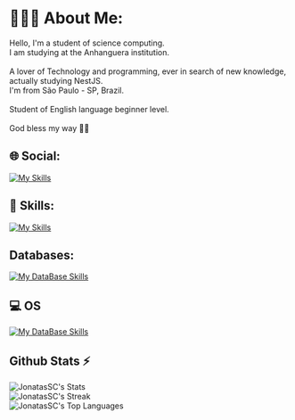 # 🙇🏽‍♂️ About Me:
Hello, I'm a student of science computing. <br>I am studying at the Anhanguera institution.<br><br>A lover of Technology and programming, ever in search of new knowledge, actually studying NestJS.<br>I'm from São Paulo - SP, Brazil.<br><br>Student of English language beginner level.<br><br>God bless my way 🙏🏽 <br>


## 🌐 Social:
[![My Skills](https://skillicons.dev/icons?i=linkedin)](https://linkedin.com/in/jhowatassc) 


## 🚀 Skills:
[![My Skills](https://skillicons.dev/icons?i=js,ts,py,tailwind,nodejs,nestjs,nextjs,react,express,cypresslinux,bash,aws,postman,docker,grafana&perline=10)](https://skillicons.dev)

## Databases:
[![My DataBase Skills](https://skillicons.dev/icons?i=sqlite,postgres,mysql)](https://skillicons.dev)

## 💻 OS
[![My DataBase Skills](https://skillicons.dev/icons?i=debian,arch)](https://skillicons.dev)

## Github Stats ⚡
![JonatasSC's Stats](https://github-readme-stats.vercel.app/api?username=JonatasSC&theme=blueberry&show_icons=true&hide_border=true&count_private=true) <br>
![JonatasSC's Streak](https://github-readme-streak-stats.herokuapp.com/?user=JonatasSC&theme=blueberry&hide_border=true) <br>
![JonatasSC's Top Languages](https://github-readme-stats.vercel.app/api/top-langs/?username=JonatasSC&theme=blueberry&show_icons=true&hide_border=true&layout=compact)
